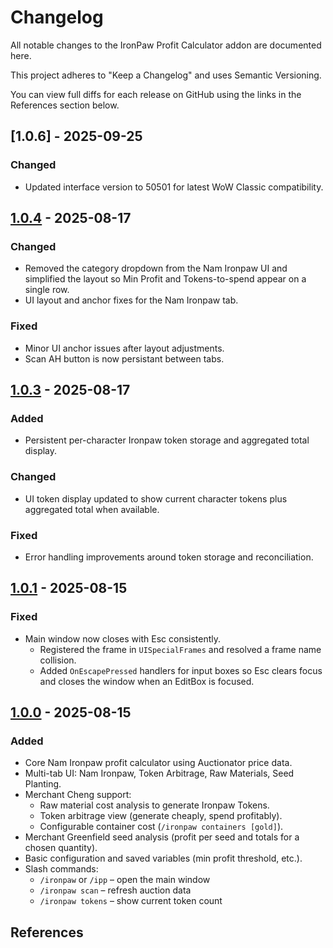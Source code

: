 # Changelog

All notable changes to the IronPaw Profit Calculator addon are documented here.

This project adheres to "Keep a Changelog" and uses Semantic Versioning.

You can view full diffs for each release on GitHub using the links in the References section below.


## [1.0.6] - 2025-09-25

### Changed
- Updated interface version to 50501 for latest WoW Classic compatibility.

## [1.0.4] - 2025-08-17

### Changed
- Removed the category dropdown from the Nam Ironpaw UI and simplified the layout so Min Profit and Tokens-to-spend appear on a single row.
- UI layout and anchor fixes for the Nam Ironpaw tab.

### Fixed
- Minor UI anchor issues after layout adjustments.
- Scan AH button is now persistant between tabs.

## [1.0.3] - 2025-08-17

### Added
- Persistent per-character Ironpaw token storage and aggregated total display.

### Changed
- UI token display updated to show current character tokens plus aggregated total when available.

### Fixed
- Error handling improvements around token storage and reconciliation.

## [1.0.1] - 2025-08-15

### Fixed
- Main window now closes with Esc consistently.
  - Registered the frame in `UISpecialFrames` and resolved a frame name collision.
  - Added `OnEscapePressed` handlers for input boxes so Esc clears focus and closes the window when an EditBox is focused.

## [1.0.0] - 2025-08-15

### Added
- Core Nam Ironpaw profit calculator using Auctionator price data.
- Multi-tab UI: Nam Ironpaw, Token Arbitrage, Raw Materials, Seed Planting.
- Merchant Cheng support:
  - Raw material cost analysis to generate Ironpaw Tokens.
  - Token arbitrage view (generate cheaply, spend profitably).
  - Configurable container cost (`/ironpaw containers [gold]`).
- Merchant Greenfield seed analysis (profit per seed and totals for a chosen quantity).
- Basic configuration and saved variables (min profit threshold, etc.).
- Slash commands:
  - `/ironpaw` or `/ipp` – open the main window
  - `/ironpaw scan` – refresh auction data
  - `/ironpaw tokens` – show current token count

## References

[1.0.4]: https://github.com/TheFlexican/IronPawProfit/compare/v1.0.3...v1.0.4
[1.0.3]: https://github.com/TheFlexican/IronPawProfit/compare/v1.0.2...v1.0.3
[1.0.2]: https://github.com/TheFlexican/IronPawProfit/compare/v1.0.1...v1.0.2
[1.0.1]: https://github.com/TheFlexican/IronPawProfit/compare/v1.0.0...v1.0.1
[1.0.0]: https://github.com/TheFlexican/IronPawProfit/releases/tag/v1.0.0